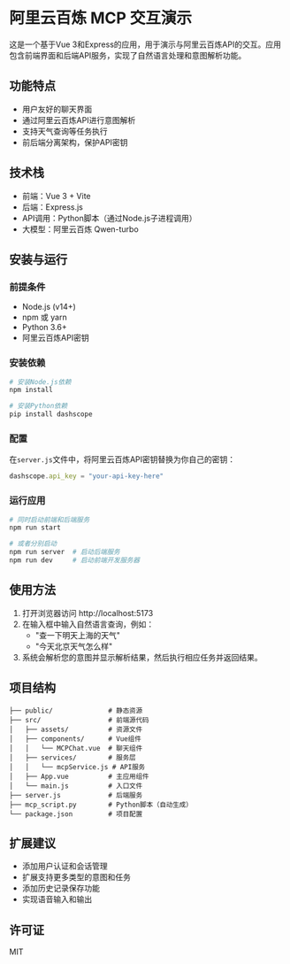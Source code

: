# 阿里云百炼 MCP 交互演示

这是一个基于Vue 3和Express的应用，用于演示与阿里云百炼API的交互。应用包含前端界面和后端API服务，实现了自然语言处理和意图解析功能。

## 功能特点

- 用户友好的聊天界面
- 通过阿里云百炼API进行意图解析
- 支持天气查询等任务执行
- 前后端分离架构，保护API密钥

## 技术栈

- 前端：Vue 3 + Vite
- 后端：Express.js
- API调用：Python脚本（通过Node.js子进程调用）
- 大模型：阿里云百炼 Qwen-turbo

## 安装与运行

### 前提条件

- Node.js (v14+)
- npm 或 yarn
- Python 3.6+
- 阿里云百炼API密钥

### 安装依赖

```bash
# 安装Node.js依赖
npm install

# 安装Python依赖
pip install dashscope
```

### 配置

在`server.js`文件中，将阿里云百炼API密钥替换为你自己的密钥：

```javascript
dashscope.api_key = "your-api-key-here"
```

### 运行应用

```bash
# 同时启动前端和后端服务
npm run start

# 或者分别启动
npm run server  # 启动后端服务
npm run dev     # 启动前端开发服务器
```

## 使用方法

1. 打开浏览器访问 http://localhost:5173
2. 在输入框中输入自然语言查询，例如：
   - "查一下明天上海的天气"
   - "今天北京天气怎么样"
3. 系统会解析您的意图并显示解析结果，然后执行相应任务并返回结果。

## 项目结构

```
├── public/              # 静态资源
├── src/                 # 前端源代码
│   ├── assets/          # 资源文件
│   ├── components/      # Vue组件
│   │   └── MCPChat.vue  # 聊天组件
│   ├── services/        # 服务层
│   │   └── mcpService.js # API服务
│   ├── App.vue          # 主应用组件
│   └── main.js          # 入口文件
├── server.js            # 后端服务
├── mcp_script.py        # Python脚本（自动生成）
└── package.json         # 项目配置
```

## 扩展建议

- 添加用户认证和会话管理
- 扩展支持更多类型的意图和任务
- 添加历史记录保存功能
- 实现语音输入和输出

## 许可证

MIT
